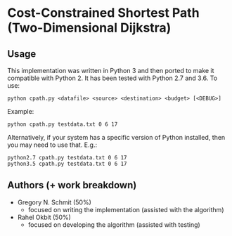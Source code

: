 # Cost-Constrained Shortest Path (Two-Dimensional Dijkstra)

## Usage

This implementation was written in Python 3 and then ported to make it compatible with Python 2. It has been tested with Python 2.7 and 3.6. To use:

    python cpath.py <datafile> <source> <destination> <budget> [<DEBUG>]

Example:

    python cpath.py testdata.txt 0 6 17

Alternatively, if your system has a specific version of Python installed, then you may need to use that. E.g.:

    python2.7 cpath.py testdata.txt 0 6 17
    python3.5 cpath.py testdata.txt 0 6 17

## Authors (+ work breakdown)

 - Gregory N. Schmit (50%)
   - focused on writing the implementation (assisted with the algorithm)
 - Rahel Okbit (50%)
   - focused on developing the algorithm (assisted with testing)
